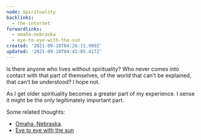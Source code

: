 ```yaml
---
node: Spirituality
backlinks:
  - the-internet
forwardlinks:
  - omaha-nebraska
  - eye-to-eye-with-the-sun
created: '2021-09-10T04:26:11.989Z'
updated: '2021-09-10T04:41:05.417Z'
---
```


Is there anyone who lives without spirituality? Who never comes into contact with that part of themselves, of the world that can't be explained, that can't be understood? I hope not.

As I get older spirituality becomes a greater part of my experience. I sense it might be the only legitimately important part.

Some related thoughts:

- [Omaha, Nebraska](omaha-nebraska.md).
- [Eye to eye with the sun](eye-to-eye-with-the-sun.md)
